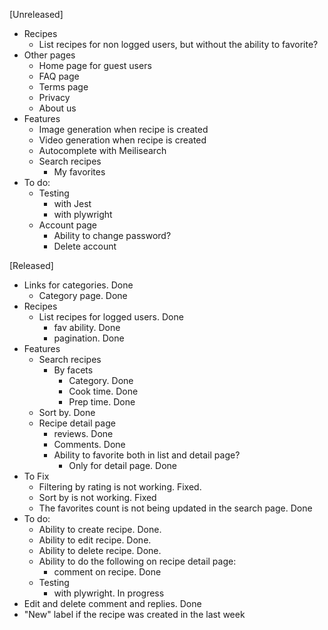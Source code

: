 [Unreleased]

- Recipes
    - List recipes for non logged users, but without the ability to favorite?
- Other pages
    - Home page for guest users
    - FAQ page
    - Terms page
    - Privacy
    - About us
- Features
    - Image generation when recipe is created
    - Video generation when recipe is created
    - Autocomplete with Meilisearch
    - Search recipes
        - My favorites
- To do:
    - Testing
        - with Jest
        - with plywright
    - Account page
        - Ability to change password?
        - Delete account

[Released]

- Links for categories. Done
    - Category page. Done
- Recipes
    - List recipes for logged users. Done
        - fav ability. Done
        - pagination. Done
- Features
    - Search recipes
        - By facets
            - Category. Done
            - Cook time. Done
            - Prep time. Done
    - Sort by. Done
    - Recipe detail page
        - reviews. Done
        - Comments. Done
        - Ability to favorite both in list and detail page?
            - Only for detail page. Done
- To Fix
    - Filtering by rating is not working. Fixed.
    - Sort by is not working. Fixed
    - The favorites count is not being updated in the search page. Done
- To do:
    - Ability to create recipe. Done.
    - Ability to edit recipe. Done.
    - Ability to delete recipe. Done.
    - Ability to do the following on recipe detail page:
        - comment on recipe. Done
    - Testing
        - with plywright. In progress
- Edit and delete comment and replies. Done
- "New" label if the recipe was created in the last week
